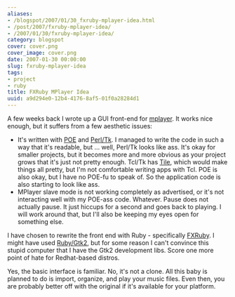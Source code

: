 ```yaml
---
aliases:
- /blogspot/2007/01/30_fxruby-mplayer-idea.html
- /post/2007/fxruby-mplayer-idea/
- /2007/01/30/fxruby-mplayer-idea/
category: blogspot
cover: cover.png
cover_image: cover.png
date: 2007-01-30 00:00:00
slug: fxruby-mplayer-idea
tags:
- project
- ruby
title: FXRuby MPlayer Idea
uuid: a9d294e0-12b4-4176-8af5-01f0a28284d1
---
```


A few weeks back I wrote up a GUI front-end for <a href="http://www.mplayerhq.hu/">mplayer</a>. It works nice enough, but it suffers from a few aesthetic issues:
<!--more-->

<ul><li>    It's written with <a href="http://poe.perl.org/">POE</a> and <a href="https://metacpan.org/pod/distribution/Tk/Tk.pod">Perl/Tk</a>. I managed to write the code in such a way that it's readable, but ... well, Perl/Tk looks like ass. It's okay for smaller projects, but it becomes more and more obvious as your project grows that it's just not pretty enough. Tcl/Tk has <a href="http://tktable.sourceforge.net/tile/">Tile</a>, which would make things all pretty, but I'm not comfortable writing apps with Tcl. POE is also okay, but I have no POE-fu to speak of. So the application code is also starting to look like ass. </li><li>    MPlayer slave mode is not working completely as advertised, or it's not interacting well with my POE-ass code. Whatever. Pause does not actually pause. It just hiccups for a second and goes back to playing. I will work around that, but I'll also be keeping my eyes open for something else.</li></ul>I have chosen to rewrite the front end with Ruby - specifically <a href="http://fxruby.org/">FXRuby</a>. I might have used <a href="http://ruby-gnome2.sourceforge.jp/">Ruby/Gtk2</a>, but for some reason I can't convince this stupid computer that I have the Gtk2 development libs. Score one more point of hate for Redhat-based distros.

Yes, the basic interface is familiar. No, it's not a clone. All this baby is planned to do is import, organize, and play your music files. Even then, you are probably better off with the original if it's available for your platform.
